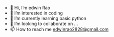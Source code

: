 - 👋 Hi, I’m edwin Rao
- 👀 I’m interested in coding
- 🌱 I’m currently learning basic python 
- 💞️ I’m looking to collaborate on ...
- 📫 How to reach me edwinrao2828@gmail.com

<!---
edwinrao2828/edwinrao2828 is a ✨ special ✨ repository because its `README.md` (this file) appears on your GitHub profile.
You can click the Preview link to take a look at your changes.
--->

